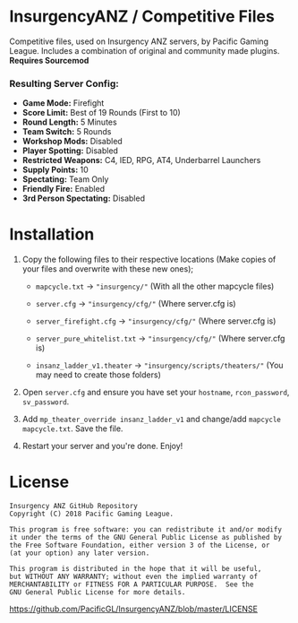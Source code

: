 # InsurgencyANZ / Competitive Files
Competitive files, used on Insurgency ANZ servers, by Pacific Gaming League. Includes a combination of original and community made plugins. **Requires Sourcemod**

### Resulting Server Config:
* **Game Mode:** Firefight
* **Score Limit:** Best of 19 Rounds (First to 10)
* **Round Length:** 5 Minutes
* **Team Switch:** 5 Rounds
* **Workshop Mods:** Disabled
* **Player Spotting:** Disabled
* **Restricted Weapons:** C4, IED, RPG, AT4, Underbarrel Launchers
* **Supply Points:** 10
* **Spectating:** Team Only
* **Friendly Fire:** Enabled
* **3rd Person Spectating:** Disabled

#  Installation
1) Copy the following files to their respective locations (Make copies of your files and overwrite with these new ones);
    * `mapcycle.txt` -> `"insurgency/"` (With all the other mapcycle files)

    * `server.cfg` -> `"insurgency/cfg/"` (Where server.cfg is)

    * `server_firefight.cfg` -> `"insurgency/cfg/"` (Where server.cfg is)

    * `server_pure_whitelist.txt` -> `"insurgency/cfg/"` (Where server.cfg is)

    * `insanz_ladder_v1.theater` -> `"insurgency/scripts/theaters/"` (You may need to create those folders)

2) Open `server.cfg` and ensure you have set your `hostname`, `rcon_password`, `sv_password`.

3) Add `mp_theater_override insanz_ladder_v1` and change/add `mapcycle mapcycle.txt`. Save the file.

4) Restart your server and you're done. Enjoy!

# License
    Insurgency ANZ GitHub Repository
    Copyright (C) 2018 Pacific Gaming League.

    This program is free software: you can redistribute it and/or modify
    it under the terms of the GNU General Public License as published by
    the Free Software Foundation, either version 3 of the License, or
    (at your option) any later version.

    This program is distributed in the hope that it will be useful,
    but WITHOUT ANY WARRANTY; without even the implied warranty of
    MERCHANTABILITY or FITNESS FOR A PARTICULAR PURPOSE.  See the
    GNU General Public License for more details.
https://github.com/PacificGL/InsurgencyANZ/blob/master/LICENSE
